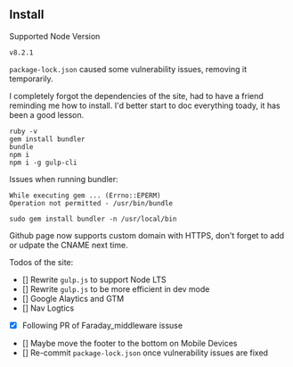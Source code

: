 ## Install

Supported Node Version

    v8.2.1

`package-lock.json` caused some vulnerability issues, removing it temporarily.

I completely forgot the dependencies of the site, had to have a friend reminding me how to install. I'd better start to doc everything toady, it has been a good lesson.

    ruby -v
    gem install bundler
    bundle
    npm i
    npm i -g gulp-cli


Issues when running bundler:

    While executing gem ... (Errno::EPERM)
    Operation not permitted - /usr/bin/bundle

    sudo gem install bundler -n /usr/local/bin

Github page now supports custom domain with HTTPS, don't forget to add or udpate the CNAME next time.

Todos of the site:

- [] Rewrite `gulp.js` to support Node LTS
- [] Rewrite `gulp.js` to be more efficient in dev mode
- [] Google Alaytics and GTM
- [] Nav Logtics
- [x] Following PR of Faraday_middleware issuse
- [] Maybe move the footer to the bottom on Mobile Devices
- [] Re-commit `package-lock.json` once vulnerability issues are fixed